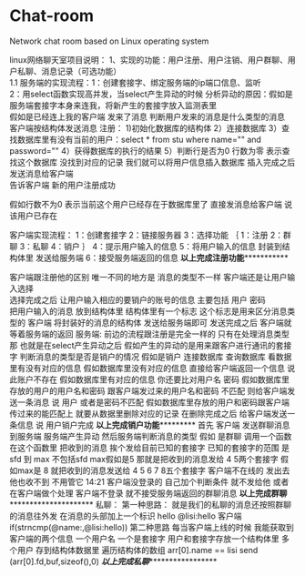 # Chat-room
Network chat room based on Linux operating system

linux网络聊天室项目说明：
1、实现的功能：用户注册、用户注销、用户群聊、用户私聊、消息记录（可选功能）  
1.1 服务端的实现流程：1：创建套接字、绑定服务端的ip端口信息、监听  
		     2：用select函数实现高并发，当select产生异动的时候
			分析异动的原因：假如是服务端套接字本身来连我，将新产生的套接字放入监测表里  
			假如是已经连上我的客户端  发来了消息
			判断用户发来的消息是什么类型的消息  
			客户端按结构体发送消息
			注册：
				1)初始化数据库的结构体
				2）连接数据库
				3）查找数据库里有没有当前的用户：select * from stu where name="" and password=""
				4）获得数据库的执行的结果
				5）判断行是否为0
						行数为零 表示查找这个数据库  没找到对应的记录
						我们就可以将用户信息插入数据库
						插入完成之后  发送消息给客户端  
						告诉客户端  新的用户注册成功
						
假如行数不为0
				表示当前这个用户已经存在于数据库里了
直接发消息给客户端   说  该用户已存在
  
客户端实现流程：
					1：创建套接字
					2：链接服务器
					3：选择功能
						｛
							1：注册
							2：群聊
							3：私聊
							4：销户
						｝
					4：提示用户输入的信息
					5：将用户输入的信息 封装到结构体里  发送给服务端
					6：接受服务端返回的信息
******************以上完成注册功能*****************************

客户端跟注册他的区别
	唯一不同的地方是 消息的类型不一样
	客户端还是让用户输入选择   
	选择完成之后   让用户输入相应的要销户的账号的信息
			主要包括  用户  密码   
			把用户输入的消息  放到结构体里
			结构体里有一个标志
			这个标志是用来区分消息类型的
	客户端   将封装好的消息的结构体   发送给服务端即可
			发送完成之后  客户端就等着服务端的返回
服务端:
	前边的流程跟注册是完全一样的
		只有在处理消息类型那  也就是在select产生异动之后
		假如产生的异动的是用来跟客户进行通讯的套接字
			判断消息的类型是否是销户的情况
			假如是销户
				连接数据库
				查询数据库  看数据里有没有对应的信息
				假如数据库里没有对应的信息
					直接给客户端返回一个信息  说  此账户不存在
				假如数据库里有对应的信息
					你还要比对用户名  密码
					假如数据库里存放的用户的用户名和密码
					跟客户端发过来的用户名和密码  不匹配
					则给客户端发送一条消息 说  用户  或者是密码不匹配
					假如数据库里存放的用户和密码跟客户端传过来的能匹配上
				就要从数据里删除对应的记录
					在删除完成之后    给客户端发送一条信息  说
					用户销户完成
****************************以上完成销户功能*************************************
首先   客户端   发送群聊消息  到服务端   服务端产生异动
然后服务端判断消息的类型    假如   是群聊
调用一个函数      
在这个函数里      把收到的消息    挨个发给目前已知的套接字
已知的套接字的范围  是     sfd  到   max
不包括sfd
max假如是5
那就是把收到的消息发给  4 5两个套接字
假如max是  8  就把收到的消息发送给 4 5 6 7 8五个套接字
客户端不在线的   发出去他也收不到  不用管它
14:21
客户端没登录的  自己加个判断条件    就不发给他  或者    在客户端做个处理    客户端不登录  就不接受服务端返回的群聊消息
************************以上完成群聊*********************************************
私聊：
  第一种思路：
    就是我们的私聊的消息还按照群聊的消息往外发
    在消息的头部加上一个标识
    hello
    @lisi:hello
    客户端
    if(strncmp(@name:,@lisi:hello))
  第二种思路
    每当客户端上线的时候    我能获取到客户端的两个信息
    一个用户名   一个是套接字
    用户和套接字存放一个结构体里
    多个用户
    存到结构体数据里
    遍历结构体的数组
    arr[0].name == lisi
    send (arr[0].fd,buf,sizeof(),0)
*************************以上完成私聊******************************************

